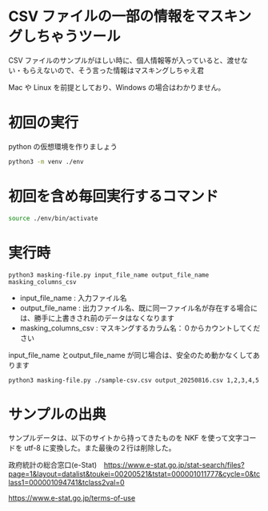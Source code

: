 # CSV ファイルの一部の情報をマスキングしちゃうツール

CSV ファイルのサンプルがほしい時に、個人情報等が入っていると、渡せない・もらえないので、そう言った情報はマスキングしちゃえ君

Mac や Linux を前提としており、Windows の場合はわかりません。

# 初回の実行

python の仮想環境を作りましょう

```bash
python3 -m venv ./env
```

# 初回を含め毎回実行するコマンド

```bash 
source ./env/bin/activate
```

# 実行時

```
python3 masking-file.py input_file_name output_file_name masking_columns_csv
```

- input_file_name : 入力ファイル名
- output_file_name : 出力ファイル名、既に同一ファイル名が存在する場合には、勝手に上書きされ前のデータはなくなります
- masking_columns_csv : マスキングするカラム名：０からカウントしてください

input_file_name とoutput_file_name が同じ場合は、安全のため動かなくしてあります

```bssh
python3 masking-file.py ./sample-csv.csv output_20250816.csv 1,2,3,4,5
```

# サンプルの出典

サンプルデータは、以下のサイトから持ってきたものを NKF を使って文字コードを utf-8 に変換した。また最後の２行は削除した。

政府統計の総合窓口(e-Stat)　https://www.e-stat.go.jp/stat-search/files?page=1&layout=datalist&toukei=00200521&tstat=000001011777&cycle=0&tclass1=000001094741&tclass2val=0

https://www.e-stat.go.jp/terms-of-use
